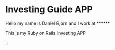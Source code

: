 # Investing Guide APP

Hello my name is Daniel Bjorn and I work at ****** 

This is my Ruby on Rails Investing APP

..